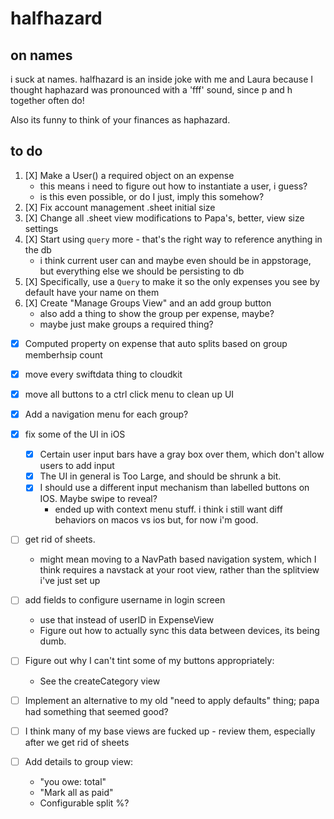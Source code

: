 # halfhazard
## on names
i suck at names. halfhazard is an inside joke with me and Laura because I thought haphazard was pronounced with a 'fff' sound, since p and h together often do!

Also its funny to think of your finances as haphazard.

## to do
1. [X] Make a User() a required object on an expense
    - this means i need to figure out how to instantiate a user, i guess?
    - is this even possible, or do I just, imply this somehow?
2. [X] Fix account management .sheet initial size
3. [X] Change all .sheet view modifications to Papa's, better, view size settings
4. [X] Start using `query` more - that's the right way to reference anything in the db
    - i think current user can and maybe even should be in appstorage, but everything else we should be persisting to db
5. [X] Specifically, use a `Query` to make it so the only expenses you see by default have your name on them
6. [X] Create "Manage Groups View" and an add group button
    - also add a thing to show the group per expense, maybe?
    - maybe just make groups a required thing?

- [X] Computed property on expense that auto splits based on group memberhsip count

- [X] move every swiftdata thing to cloudkit
- [X] move all buttons to a ctrl click menu to clean up UI
- [X] Add a navigation menu for each  group?
- [X] fix some of the UI in iOS
    - [X] Certain user input bars have a gray box over them, which don't allow users to add input
    - [X] The UI in general is Too Large, and should be shrunk a bit.
    - [X] I should use a different input mechanism than labelled buttons on IOS. Maybe swipe to reveal?
        - ended up with context menu stuff. i think i still want diff behaviors on macos vs ios but, for now i'm good.
- [ ] get rid of sheets.
    - might mean moving to a NavPath based navigation system, which I think requires a navstack at your root view, rather than the splitview i've just set up
- [ ] add fields to configure username in login screen
    - use that instead of userID in ExpenseView
    - Figure out how to actually sync this data between devices, its being dumb.
- [ ] Figure out why I can't tint some of my buttons appropriately:
    - See the createCategory view
- [ ] Implement an alternative to my old "need to apply defaults" thing; papa had something that seemed good?
- [ ] I think many of my base views are fucked up - review them, especially after we get rid of sheets
- [ ] Add details to group view:
    - "you owe: total"
    - "Mark all as paid"
    - Configurable split %?

